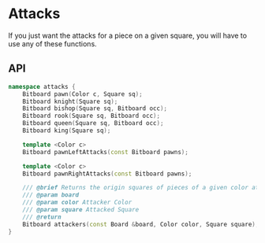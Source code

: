 # Attacks

If you just want the attacks for a piece on a given square, you
will have to use any of these functions.

## API

```cpp
namespace attacks {
    Bitboard pawn(Color c, Square sq);
    Bitboard knight(Square sq);
    Bitboard bishop(Square sq, Bitboard occ);
    Bitboard rook(Square sq, Bitboard occ);
    Bitboard queen(Square sq, Bitboard occ);
    Bitboard king(Square sq);

    template <Color c>
    Bitboard pawnLeftAttacks(const Bitboard pawns);

    template <Color c>
    Bitboard pawnRightAttacks(const Bitboard pawns);

    /// @brief Returns the origin squares of pieces of a given color attacking a target square
    /// @param board
    /// @param color Attacker Color
    /// @param square Attacked Square
    /// @return
    Bitboard attackers(const Board &board, Color color, Square square);
}
```
